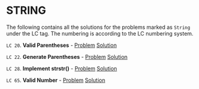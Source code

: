 # STRING

The following contains all the solutions for the problems marked as `String` under the LC tag. The numbering is according to the LC numbering system.

`LC 20`. **Valid Parentheses** - [Problem](https://leetcode.com/problems/valid-parentheses) [Solution](https://leetcode.com/problems/valid-parentheses/discuss/594698/C%2B%2B-2-methods-using-stack)

`LC 22`. **Generate Parentheses** - [Problem](https://leetcode.com/problems/generate-parentheses/) [Solution](https://leetcode.com/problems/generate-parentheses/discuss/594770/C%2B%2B-2-solutions-%3A-backtracking-and-dp)

`LC 28`. **Implement strstr()** - [Problem](https://leetcode.com/problems/implement-strstr/) [Solution](https://leetcode.com/problems/implement-strstr/discuss/595243/C%2B%2B-3-solutions-Naive-KMP-and-Z-algorithm)

`LC 65`. **Valid Number** - [Problem](https://leetcode.com/problems/valid-number/) [Solution](https://leetcode.com/problems/valid-number/discuss/595428/C%2B%2B-solution-implementation)
